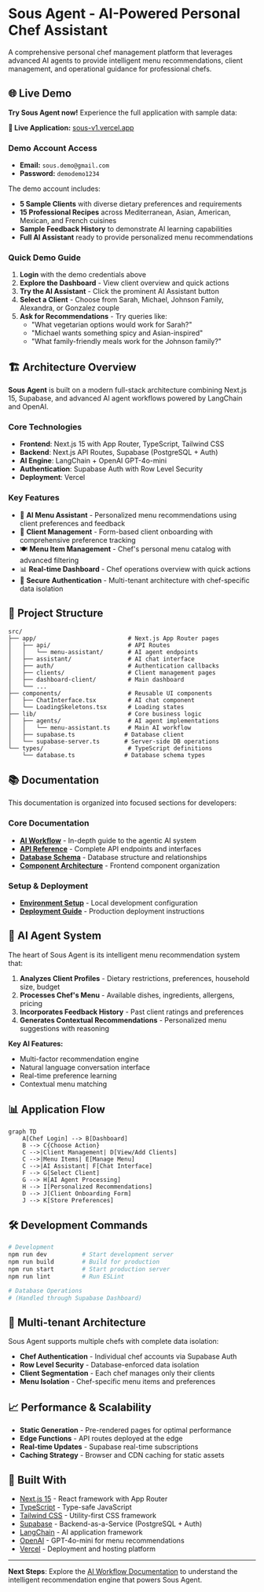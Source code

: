 # Sous Agent - AI-Powered Personal Chef Assistant

A comprehensive personal chef management platform that leverages advanced AI agents to provide intelligent menu recommendations, client management, and operational guidance for professional chefs.

## 🌐 Live Demo

**Try Sous Agent now!** Experience the full application with sample data:

**🚀 Live Application:** [sous-v1.vercel.app](sous-v1.vercel.app)

### Demo Account Access
- **Email:** `sous.demo@gmail.com`
- **Password:** `demodemo1234`

The demo account includes:
- **5 Sample Clients** with diverse dietary preferences and requirements
- **15 Professional Recipes** across Mediterranean, Asian, American, Mexican, and French cuisines  
- **Sample Feedback History** to demonstrate AI learning capabilities
- **Full AI Assistant** ready to provide personalized menu recommendations

### Quick Demo Guide
1. **Login** with the demo credentials above
2. **Explore the Dashboard** - View client overview and quick actions
3. **Try the AI Assistant** - Click the prominent AI Assistant button
4. **Select a Client** - Choose from Sarah, Michael, Johnson Family, Alexandra, or Gonzalez couple
5. **Ask for Recommendations** - Try queries like:
   - "What vegetarian options would work for Sarah?"
   - "Michael wants something spicy and Asian-inspired"
   - "What family-friendly meals work for the Johnson family?"

## 🏗️ Architecture Overview

**Sous Agent** is built on a modern full-stack architecture combining Next.js 15, Supabase, and advanced AI agent workflows powered by LangChain and OpenAI.

### Core Technologies
- **Frontend**: Next.js 15 with App Router, TypeScript, Tailwind CSS
- **Backend**: Next.js API Routes, Supabase (PostgreSQL + Auth)
- **AI Engine**: LangChain + OpenAI GPT-4o-mini
- **Authentication**: Supabase Auth with Row Level Security
- **Deployment**: Vercel

### Key Features
- 🤖 **AI Menu Assistant** - Personalized menu recommendations using client preferences and feedback
- 👥 **Client Management** - Form-based client onboarding with comprehensive preference tracking
- 🍽️ **Menu Item Management** - Chef's personal menu catalog with advanced filtering
- 📊 **Real-time Dashboard** - Chef operations overview with quick actions
- 🔐 **Secure Authentication** - Multi-tenant architecture with chef-specific data isolation

## 📁 Project Structure

```
src/
├── app/                          # Next.js App Router pages
│   ├── api/                      # API Routes
│   │   └── menu-assistant/       # AI agent endpoints
│   ├── assistant/                # AI chat interface
│   ├── auth/                     # Authentication callbacks
│   ├── clients/                  # Client management pages
│   ├── dashboard-client/         # Main dashboard
│   └── ...
├── components/                   # Reusable UI components
│   ├── ChatInterface.tsx         # AI chat component
│   └── LoadingSkeletons.tsx      # Loading states
├── lib/                          # Core business logic
│   ├── agents/                   # AI agent implementations
│   │   └── menu-assistant.ts     # Main AI workflow
│   ├── supabase.ts              # Database client
│   └── supabase-server.ts       # Server-side DB operations
└── types/                        # TypeScript definitions
    └── database.ts              # Database schema types
```

## 📚 Documentation

This documentation is organized into focused sections for developers:

### Core Documentation
- **[AI Workflow](./docs/ai-workflow.md)** - In-depth guide to the agentic AI system
- **[API Reference](./docs/api-reference.md)** - Complete API endpoints and interfaces
- **[Database Schema](./docs/database-schema.md)** - Database structure and relationships
- **[Component Architecture](./docs/components.md)** - Frontend component organization

### Setup & Deployment
- **[Environment Setup](./docs/environment-setup.md)** - Local development configuration
- **[Deployment Guide](./docs/deployment.md)** - Production deployment instructions

## 🧠 AI Agent System

The heart of Sous Agent is its intelligent menu recommendation system that:

1. **Analyzes Client Profiles** - Dietary restrictions, preferences, household size, budget
2. **Processes Chef's Menu** - Available dishes, ingredients, allergens, pricing
3. **Incorporates Feedback History** - Past client ratings and preferences
4. **Generates Contextual Recommendations** - Personalized menu suggestions with reasoning

**Key AI Features:**
- Multi-factor recommendation engine
- Natural language conversation interface
- Real-time preference learning
- Contextual menu matching

## 📊 Application Flow

```mermaid
graph TD
    A[Chef Login] --> B[Dashboard]
    B --> C{Choose Action}
    C -->|Client Management| D[View/Add Clients]
    C -->|Menu Items| E[Manage Menu]
    C -->|AI Assistant| F[Chat Interface]
    F --> G[Select Client]
    G --> H[AI Agent Processing]
    H --> I[Personalized Recommendations]
    D --> J[Client Onboarding Form]
    J --> K[Store Preferences]
```

## 🛠️ Development Commands

```bash
# Development
npm run dev          # Start development server
npm run build        # Build for production
npm run start        # Start production server
npm run lint         # Run ESLint

# Database Operations
# (Handled through Supabase Dashboard)
```

## 🏢 Multi-tenant Architecture

Sous Agent supports multiple chefs with complete data isolation:
- **Chef Authentication** - Individual chef accounts via Supabase Auth
- **Row Level Security** - Database-enforced data isolation
- **Client Segmentation** - Each chef manages only their clients
- **Menu Isolation** - Chef-specific menu items and preferences

## 📈 Performance & Scalability

- **Static Generation** - Pre-rendered pages for optimal performance
- **Edge Functions** - API routes deployed at the edge
- **Real-time Updates** - Supabase real-time subscriptions
- **Caching Strategy** - Browser and CDN caching for static assets

## 🔧 Built With

- [Next.js 15](https://nextjs.org/) - React framework with App Router
- [TypeScript](https://www.typescriptlang.org/) - Type-safe JavaScript
- [Tailwind CSS](https://tailwindcss.com/) - Utility-first CSS framework
- [Supabase](https://supabase.com/) - Backend-as-a-Service (PostgreSQL + Auth)
- [LangChain](https://langchain.dev/) - AI application framework
- [OpenAI](https://openai.com/) - GPT-4o-mini for menu recommendations
- [Vercel](https://vercel.com/) - Deployment and hosting platform

---

**Next Steps**: Explore the [AI Workflow Documentation](./docs/ai-workflow.md) to understand the intelligent recommendation engine that powers Sous Agent.